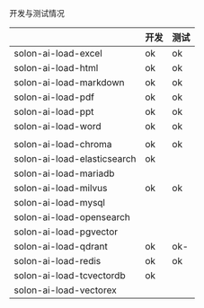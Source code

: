 

开发与测试情况

|                             | 开发  | 测试  |
|-----------------------------|-----|-----|
| solon-ai-load-excel         | ok  | ok  |
| solon-ai-load-html          | ok  | ok  |
| solon-ai-load-markdown      | ok  | ok  |
| solon-ai-load-pdf           | ok  | ok  |
| solon-ai-load-ppt           | ok  | ok  |
| solon-ai-load-word          | ok  | ok  |
|                             |     |     |
| solon-ai-load-chroma        | ok  | ok  |
| solon-ai-load-elasticsearch | ok  |     |
| solon-ai-load-mariadb       |     |     |
| solon-ai-load-milvus        | ok  | ok  |
| solon-ai-load-mysql         |     |     |
| solon-ai-load-opensearch    |     |     |
| solon-ai-load-pgvector      |     |     |
| solon-ai-load-qdrant        | ok  | ok- |
| solon-ai-load-redis         | ok  | ok  |
| solon-ai-load-tcvectordb    | ok  |     |
| solon-ai-load-vectorex      |     |     |
